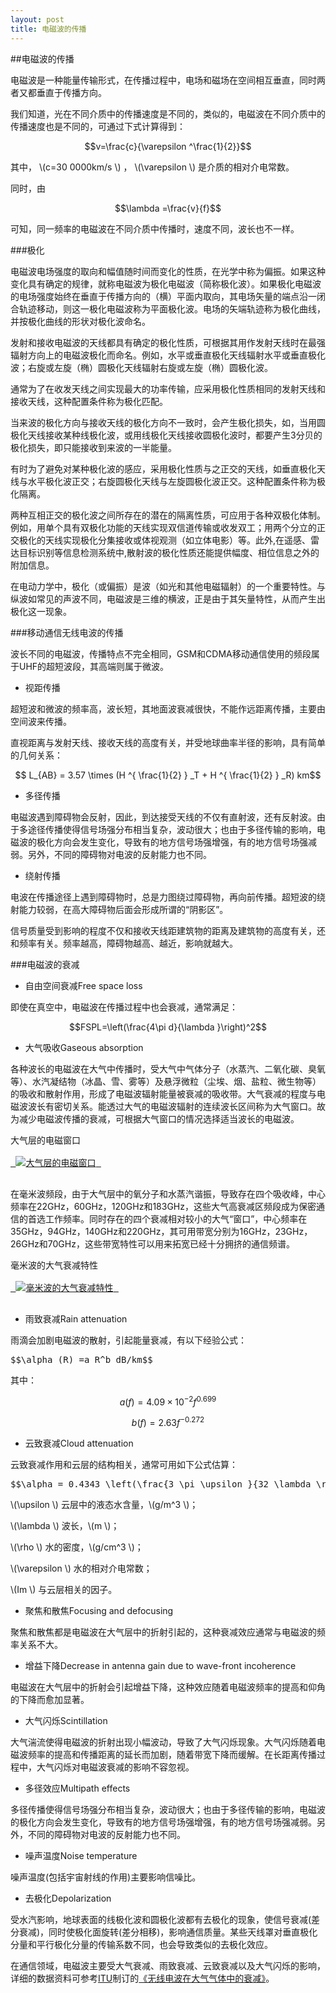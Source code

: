 ```yaml
---
layout: post
title: 电磁波的传播
---
```

##电磁波的传播

电磁波是一种能量传输形式，在传播过程中，电场和磁场在空间相互垂直，同时两者又都垂直于传播方向。

我们知道，光在不同介质中的传播速度是不同的，类似的，电磁波在不同介质中的传播速度也是不同的，可通过下式计算得到：

$$v=\frac{c}{\varepsilon ^\frac{1}{2}}$$

其中， \\(c=30 0000km/s \\) ， \\(\varepsilon \\) 是介质的相对介电常数。

同时，由

$$\lambda =\frac{v}{f}$$

可知，同一频率的电磁波在不同介质中传播时，速度不同，波长也不一样。

###极化

电磁波电场强度的取向和幅值随时间而变化的性质，在光学中称为偏振。如果这种变化具有确定的规律，就称电磁波为极化电磁波（简称极化波）。如果极化电磁波的电场强度始终在垂直于传播方向的（横）平面内取向，其电场矢量的端点沿一闭合轨迹移动，则这一极化电磁波称为平面极化波。电场的矢端轨迹称为极化曲线，并按极化曲线的形状对极化波命名。

发射和接收电磁波的天线都具有确定的极化性质，可根据其用作发射天线时在最强辐射方向上的电磁波极化而命名。例如，水平或垂直极化天线辐射水平或垂直极化波；右旋或左旋（椭）圆极化天线辐射右旋或左旋（椭）圆极化波。

通常为了在收发天线之间实现最大的功率传输，应采用极化性质相同的发射天线和接收天线，这种配置条件称为极化匹配。

当来波的极化方向与接收天线的极化方向不一致时，会产生极化损失，如，当用圆极化天线接收某种线极化波，或用线极化天线接收圆极化波时，都要产生3分贝的极化损失，即只能接收到来波的一半能量。

有时为了避免对某种极化波的感应，采用极化性质与之正交的天线，如垂直极化天线与水平极化波正交；右旋圆极化天线与左旋圆极化波正交。这种配置条件称为极化隔离。

两种互相正交的极化波之间所存在的潜在的隔离性质，可应用于各种双极化体制。例如，用单个具有双极化功能的天线实现双信道传输或收发双工；用两个分立的正交极化的天线实现极化分集接收或体视观测（如立体电影）等。此外,在遥感、雷达目标识别等信息检测系统中,散射波的极化性质还能提供幅度、相位信息之外的附加信息。

在电动力学中，极化（或偏振）是波（如光和其他电磁辐射）的一个重要特性。与纵波如常见的声波不同，电磁波是三维的横波，正是由于其矢量特性，从而产生出极化这一现象。

###移动通信无线电波的传播

波长不同的电磁波，传播特点不完全相同，GSM和CDMA移动通信使用的频段属于UHF的超短波段，其高端则属于微波。

+ 视距传播

超短波和微波的频率高，波长短，其地面波衰减很快，不能作远距离传播，主要由空间波来传播。

直视距离与发射天线、接收天线的高度有关，并受地球曲率半径的影响，具有简单的几何关系：

$$ L_{AB} = 3.57 \times (H ^{ \frac{1}{2} } _T + H ^{ \frac{1}{2} } _R) km$$

+ 多径传播

电磁波遇到障碍物会反射，因此，到达接受天线的不仅有直射波，还有反射波。由于多途径传播使得信号场强分布相当复杂，波动很大；也由于多径传输的影响，电磁波的极化方向会发生变化，导致有的地方信号场强增强，有的地方信号场强减弱。另外，不同的障碍物对电波的反射能力也不同。

+ 绕射传播

电波在传播途径上遇到障碍物时，总是力图绕过障碍物，再向前传播。超短波的绕射能力较弱，在高大障碍物后面会形成所谓的“阴影区”。

信号质量受到影响的程度不仅和接收天线距建筑物的距离及建筑物的高度有关，还和频率有关。频率越高，障碍物越高、越近，影响就越大。

###电磁波的衰减

+ 自由空间衰减Free space loss

即使在真空中，电磁波在传播过程中也会衰减，通常满足：

$$FSPL=\left(\frac{4\pi d}{\lambda }\right)^2$$

+ 大气吸收Gaseous absorption

各种波长的电磁波在大气中传播时，受大气中气体分子（水蒸汽、二氧化碳、臭氧等）、水汽凝结物（冰晶、雪、雾等）及悬浮微粒（尘埃、烟、盐粒、微生物等）的吸收和散射作用，形成了电磁波辐射能量被衰减的吸收带。大气衰减的程度与电磁波波长有密切关系。能透过大气的电磁波辐射的连续波长区间称为大气窗口。故为减少电磁波传播的衰减，可根据大气窗口的情况选择适当波长的电磁波。

<pre>
大气层的电磁窗口

<a href="{{site.baseurl}}images/Atmospheric_electromagnetic_opacity.png" target="_blank" alt="大气层的电磁窗口" title="点击查看大图"> <img alt="大气层的电磁窗口" src="{{site.baseurl}}images/Atmospheric_electromagnetic_opacity.png"></img> </a>

</pre>

在毫米波频段，由于大气层中的氧分子和水蒸汽谐振，导致存在四个吸收峰，中心频率在22GHz，60GHz，120GHz和183GHz，这些大气高衰减区频段成为保密通信的首选工作频率。同时存在的四个衰减相对较小的大气“窗口”，中心频率在35GHz，94GHz，140GHz和220GHz，其可用带宽分别为16GHz，23GHz，26GHz和70GHz，这些带宽特性可以用来拓宽已经十分拥挤的通信频谱。

<pre>
毫米波的大气衰减特性

<a href="{{site.baseurl}}images/at60GHz.png" target="_blank" alt="毫米波的大气衰减特性" title="点击查看大图"> <img alt="毫米波的大气衰减特性" src="{{site.baseurl}}images/at60GHz.png"></img> </a>

</pre>

+ 雨致衰减Rain attenuation

雨滴会加剧电磁波的散射，引起能量衰减，有以下经验公式：

<pre>
$$\alpha (R) =a R^b dB/km$$
</pre>

其中：

$$a(f)=4.09\times 10^{-2}f^{0.699}$$

$$b(f)=2.63f^{-0.272}$$

+ 云致衰减Cloud attenuation

云致衰减作用和云层的结构相关，通常可用如下公式估算：

<pre>
$$\alpha = 0.4343 \left(\frac{3 \pi \upsilon }{32 \lambda \rho} \right) Im \left(\frac{1-\varepsilon }{2+\varepsilon } \right) dB/km$$
</pre>

\\(\upsilon \\) 云层中的液态水含量，\\(g/m^3 \\)；

\\(\lambda \\) 波长，\\(m \\)；

\\(\rho \\) 水的密度，\\(g/cm^3 \\)；

\\(\varepsilon \\) 水的相对介电常数；

\\(Im \\) 与云层相关的因子。


+ 聚焦和散焦Focusing and defocusing

聚焦和散焦都是电磁波在大气层中的折射引起的，这种衰减效应通常与电磁波的频率关系不大。

+ 增益下降Decrease in antenna gain due to wave-front incoherence

电磁波在大气层中的折射会引起增益下降，这种效应随着电磁波频率的提高和仰角的下降而愈加显著。

+ 大气闪烁Scintillation

大气湍流使得电磁波的折射出现小幅波动，导致了大气闪烁现象。大气闪烁随着电磁波频率的提高和传播距离的延长而加剧，随着带宽下降而缓解。在长距离传播过程中，大气闪烁对电磁波衰减的影响不容忽视。

+ 多径效应Multipath effects

多径传播使得信号场强分布相当复杂，波动很大；也由于多径传输的影响，电磁波的极化方向会发生变化，导致有的地方信号场强增强，有的地方信号场强减弱。另外，不同的障碍物对电波的反射能力也不同。

+ 噪声温度Noise temperature

噪声温度(包括宇宙射线的作用)主要影响信噪比。

+ 去极化Depolarization

受水汽影响，地球表面的线极化波和圆极化波都有去极化的现象，使信号衰减(差分衰减)，同时使极化面旋转(差分相移)，影响通信质量。某些天线罩对垂直极化分量和平行极化分量的传输系数不同，也会导致类似的去极化效应。


在通信领域，电磁波主要受大气衰减、雨致衰减、云致衰减以及大气闪烁的影响，详细的数据资料可参考[ITU][1]制订的[《无线电波在大气气体中的衰减》][2]。

[1]: http://www.itu.int/ "ITU"
[2]: http://www.propagation.gatech.edu/ECE6390/project/Fall2012/Team08/satcom/v-band-beacon-experiment/atmospheric-parameters/atmospheric-attenuation-data/index.html "《无线电波在大气气体中的衰减》"
